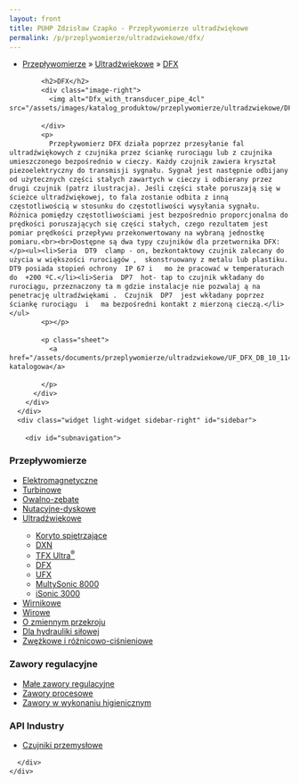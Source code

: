 ```yaml
---
layout: front
title: PUHP Zdzisław Czapko - Przepływomierze ultradźwiękowe
permalink: /p/przeplywomierze/ultradzwiekowe/dfx/
---
```


<div id="content">
  <div class="wrapper-with-color-background">
    <div class="content-area-blog blog-background-sidebar-right">
      <div class="mainarea-left" id="mainarea">
        <div class="blogpost-blog3">
          <div class="post-content">
            <ul class="meta">
<li>
<a href="/p/przeplywomierze">Przepływomierze</a>
»
<a href="/p/przeplywomierze/ultradzwiekowe">Ultradźwiękowe</a>
»
<a href="/p/przeplywomierze/ultradzwiekowe/dfx">DFX</a>
</li>
</ul>

            <h2>DFX</h2>
            <div class="image-right">
              <img alt="Dfx_with_transducer_pipe_4cl" src="/assets/images/katalog_produktow/przeplywomierze/ultradzwiekowe/DFX_with_Transducer_Pipe_4Cl.png">

            </div>
            <p>
              Przepływomierz DFX działa poprzez przesyłanie fal ultradźwiękowych z czujnika przez ściankę rurociągu lub z czujnika umieszczonego bezpośrednio w cieczy. Każdy czujnik zawiera kryształ piezoelektryczny do transmisji sygnału. Sygnał jest następnie odbijany od użytecznych części stałych zawartych w cieczy i odbierany przez drugi czujnik (patrz ilustracja). Jeśli części stałe poruszają się w ścieżce ultradźwiękowej, to fala zostanie odbita z inną częstotliwością w stosunku do częstotliwości wysyłania sygnału. Różnica pomiędzy częstotliwościami jest bezpośrednio proporcjonalna do prędkości poruszających się części stałych, czego rezultatem jest pomiar prędkości przepływu przekonwertowany na wybraną jednostkę pomiaru.<br><br>Dostępne są dwa typy czujników dla przetwornika DFX:</p><ul><li>Seria  DT9  clamp - on, bezkontaktowy czujnik zalecany do użycia w większości rurociągów ,  skonstruowany z metalu lub plastiku.  DT9 posiada stopień ochrony  IP 67 i   mo że pracować w temperaturach do  +200 ºC.</li><li>Seria  DP7  hot- tap to czujnik wkładany do rurociągu, przeznaczony ta m gdzie instalacje nie pozwalaj ą na penetrację ultradźwiękami .  Czujnik  DP7  jest wkładany poprzez ściankę rurociągu  i   ma bezpośredni kontakt z mierzoną cieczą.</li></ul>
            <p></p>
            
            <p class="sheet">
              <a href="/assets/documents/przeplywomierze/ultradzwiekowe/UF_DFX_DB_10_1145_pl.pdf">Karta katalogowa</a>

            </p>
          </div>
        </div>
      </div>
      <div class="widget light-widget sidebar-right" id="sidebar">
        
        <div id="subnavigation">
<h3>Przepływomierze</h3>
<ul class="subcategories">
<li class="category"><a href="/p/przeplywomierze/elektromagnetyczne">Elektromagnetyczne</a></li>
<li class="category"><a href="/p/przeplywomierze/turbinowe">Turbinowe</a></li>
<li class="category"><a href="/p/przeplywomierze/owalno-zebate">Owalno-zębate</a></li>
<li class="category"><a href="/p/przeplywomierze/nutacyjne-dyskowe">Nutacyjne-dyskowe</a></li>
<li class="category"><a href="/p/przeplywomierze/ultradzwiekowe">Ultradźwiękowe</a></li>
<div class="light-widget">
<ul class="products">
<li class="product"><a href="/p/przeplywomierze/ultradzwiekowe/koryto-spietrzajace">Koryto spiętrzające </a></li>
<li class="product"><a href="/p/przeplywomierze/ultradzwiekowe/dxn">DXN</a></li>
<li class="product"><a href="/p/przeplywomierze/ultradzwiekowe/tfx-ultra-sup-sup">TFX Ultra<sup>®</sup></a></li>
<li class="product"><a href="/p/przeplywomierze/ultradzwiekowe/dfx">DFX</a></li>
<li class="product"><a href="/p/przeplywomierze/ultradzwiekowe/ufx">UFX</a></li>
<li class="product"><a href="/p/przeplywomierze/ultradzwiekowe/multysonic-8000">MultySonic 8000</a></li>
<li class="product"><a href="/p/przeplywomierze/ultradzwiekowe/isonic-3000">iSonic 3000</a></li>
</ul>
</div>
<li class="category"><a href="/p/przeplywomierze/wirnikowe">Wirnikowe</a></li>
<li class="category"><a href="/p/przeplywomierze/wirowe">Wirowe</a></li>
<li class="category"><a href="/p/przeplywomierze/o-zmiennym-przekroju">O zmiennym przekroju</a></li>
<li class="category"><a href="/p/przeplywomierze/dla-hydrauliki-silowej">Dla hydrauliki siłowej</a></li>
<li class="category"><a href="/p/przeplywomierze/zwezkowe-i-roznicowo-cisnieniowe">Zwężkowe i różnicowo-ciśnieniowe</a></li>
</ul>
<h3>Zawory regulacyjne</h3>
<ul class="subcategories">
<li class="category"><a href="/p/zawory-regulacyjne/male-zawory-regulacyjne">Małe zawory regulacyjne</a></li>
<li class="category"><a href="/p/zawory-regulacyjne/zawory-procesowe">Zawory procesowe</a></li>
<li class="category"><a href="/p/zawory-regulacyjne/zawory-w-wykonaniu-higienicznym">Zawory w wykonaniu higienicznym</a></li>
</ul>
<h3>API Industry</h3>
<ul class="subcategories">
<li class="category"><a href="/p/api-industry/czujniki-przemyslowe">Czujniki przemysłowe</a></li>
</ul>
</div>

      </div>
    </div>
  </div>
</div>